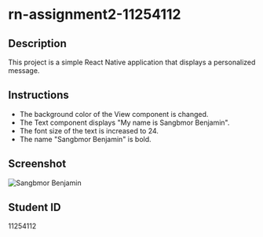 # rn-assignment2-11254112

## Description

This project is a simple React Native application that displays a personalized message.

## Instructions

- The background color of the View component is changed.
- The Text component displays "My name is Sangbmor Benjamin".
- The font size of the text is increased to 24.
- The name "Sangbmor Benjamin" is bold.

## Screenshot

![Sangbmor Benjamin](https://github.com/sangbmorbenjamin/rn-assignment2-11254112/assets/173246930/80d1e99d-bd7e-486b-993e-d42c1c2776f1)


## Student ID

11254112
